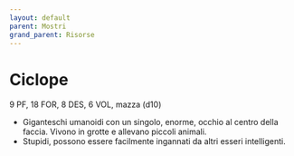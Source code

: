 ```yaml
---
layout: default
parent: Mostri
grand_parent: Risorse 
--- 
```


# Ciclope

9 PF, 18 FOR, 8 DES, 6 VOL, mazza (d10)

- Giganteschi umanoidi con un singolo, enorme, occhio al centro della faccia. Vivono in grotte e allevano piccoli animali.
- Stupidi, possono essere facilmente ingannati da altri esseri intelligenti.
